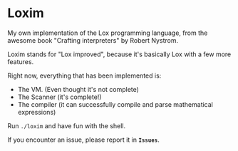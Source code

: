 # Loxim
My own implementation of the Lox programming language, from the awesome book "Crafting interpreters" by Robert Nystrom.

Loxim stands for "Lox improved", because it's basically Lox with a few more features.

Right now, everything that has been implemented is:

* The VM. (Even thought it's not complete)
* The Scanner (it's complete!)
* The compiler (it can successfully compile and parse mathematical expressions)

Run ``./loxim`` and have fun with the shell.

If you encounter an issue, please report it in **``Issues``**.
